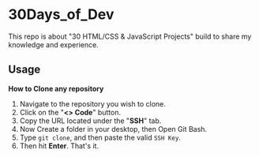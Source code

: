 # 30Days_of_Dev
This repo is about "30 HTML/CSS &amp; JavaScript Projects" build to share my knowledge and experience.
## Usage
**How to Clone any repository**
1. Navigate to the repository you wish to clone.
2. Click on the "**<> Code**" button.
3. Copy the URL located under the "**SSH**" tab.
4. Now Create a folder in your desktop, then Open Git Bash.
5. Type ```git clone```, and then paste the valid ```SSH Key```.
6. Then hit **Enter**. That's it.